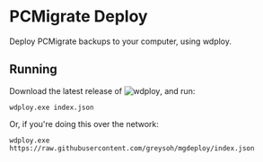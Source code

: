 # PCMigrate Deploy
Deploy PCMigrate backups to your computer, using wdploy. 
## Running
Download the latest release of ![wdploy](https://github.com/greysoh/wdploy/tags), and run:
```
wdploy.exe index.json
```
Or, if you're doing this over the network:
```
wdploy.exe https://raw.githubusercontent.com/greysoh/mgdeploy/index.json
```